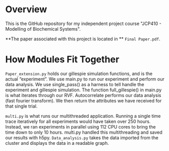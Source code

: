 # Overview
This is the GitHub repository for my independent project course "JCP410 - Modelling of Biochemical Systems". 

**The paper associated with this project is located in ** `Final Paper.pdf`. 


# How Modules Fit Together
`Paper_extension.py` holds our gillespie simulation functions, and is the actual “experiment”. We use main.py to run our experiment and perform our data analysis. We use single_pass() as a harness to tell handle the experiment and gillespie simulation. The function full_gillespie() in main.py is what iterates through our RVF. Autocorrelate performs our data analysis (fast fourier transform). We then return the attributes we have received for that single trial.

`multi.py` is what runs our multithreaded application. Running a single time trace iteratively for all experiments would have taken over 250 hours. Instead, we ran experiments in parallel using 112 CPU cores to bring the time down to only 10 hours. multi.py handled this multithreading and saved our results with h5py. `Data_analysis.py` takes the data imported from the cluster and displays the data in a readable graph. 
